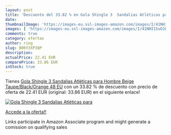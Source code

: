 ```yaml
---
layout: post
title: 'Descuento del 33.82 % en Gola Shingle 3  Sandalias Atléticas para'
date: 
thumbnailImage: 'https://images-eu.ssl-images-amazon.com/images/I/41NHI15uOJL._SL200_.jpg'
images: [ 'https://images-eu.ssl-images-amazon.com/images/I/41NHI15uOJL._SL200_.jpg' ]
comments: true
category: ofertas
author: ring
slug: B06Y3XP3QP
description:
actualPrice: 22.41 EUR
comparePrice: 33.86 EUR
inStock: true
---
```


Tienes [Gola Shingle 3  Sandalias Atléticas para Hombre  Beige  Taupe/Black/Orange   48 EU](https://www.amazon.es/dp/B06Y3XP3QP/?tag=tolees-21) con un 33.82 % de descuento con precio de oferta de 22.41 EUR (original: 33.86 EUR) en el siguiente enlace!

[![Gola Shingle 3  Sandalias Atléticas para](https://images-eu.ssl-images-amazon.com/images/I/41NHI15uOJL._SL200_.jpg)](https://www.amazon.es/dp/B06Y3XP3QP/?tag=tolees-21)

[Accede a la oferta!!](https://www.amazon.es/dp/B06Y3XP3QP/?tag=tolees-21)

Links participate in Amazon Associate program and might generate a comission on qualifying sales


